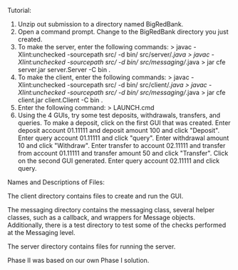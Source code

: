 Tutorial:

1. Unzip out submission to a directory named BigRedBank.
2. Open a command prompt. Change to the BigRedBank directory you just created.
3. To make the server, enter the following commands:
        > javac -Xlint:unchecked -sourcepath src/ -d bin/ src/server/*.java
        > javac -Xlint:unchecked -sourcepath src/ -d bin/ src/messaging/*.java
        > jar cfe server.jar server.Server -C bin .
4. To make the client, enter the following commands:
        > javac -Xlint:unchecked -sourcepath src/ -d bin/ src/client/*.java
        > javac -Xlint:unchecked -sourcepath src/ -d bin/ src/messaging/*.java
        > jar cfe client.jar client.Client -C bin .
3. Enter the following command:
        > LAUNCH.cmd
4. Using the 4 GUIs, try some test deposits, withdrawals, transfers, and queries.
   To make a deposit, click on the first GUI that was created. Enter deposit account 
   01.11111 and deposit amount 100 and click "Deposit". Enter query account 
   01.11111 and click "query". Enter withdrawal amount 10 and click "Withdraw". Enter
   transfer to account 02.11111 and transfer from account 01.11111 and transfer amount
   50 and click "Transfer". Click on the second GUI generated. Enter query account 02.11111
   and click query.

Names and Descriptions of Files:

The client directory contains files to create and run the GUI. 

The messaging directory contains the messaging class, several helper classes,
such as a callback, and wrappers for Message objects. Additionally, there is a
test directory to test some of the checks performed at the Messaging level.

The server directory contains files for running the server.


Phase II was based on our own Phase I solution.
